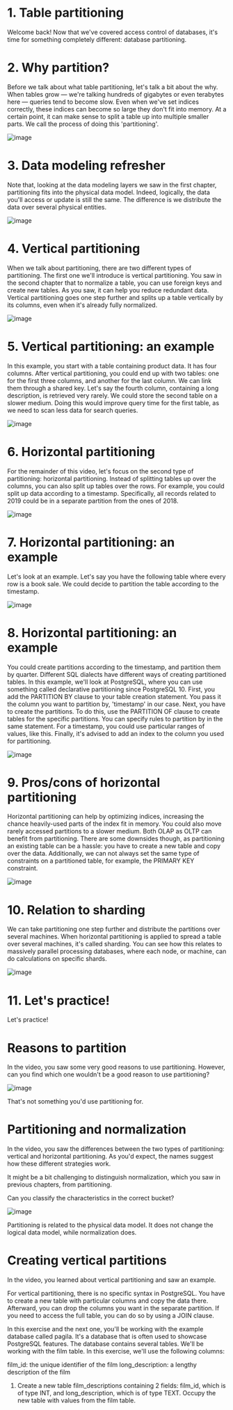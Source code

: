 # 1. Table partitioning

Welcome back! Now that we've covered access control of databases, it's time for something completely different: database partitioning.

# 2. Why partition?

Before we talk about what table partitioning, let's talk a bit about the why. When tables grow — we're talking hundreds of gigabytes or even terabytes here — queries tend to become slow. Even when we've set indices correctly, these indices can become so large they don't fit into memory. At a certain point, it can make sense to split a table up into multiple smaller parts. We call the process of doing this 'partitioning'.

![image](https://github.com/artempohribnyi/datacamp/assets/113499718/c195cb98-db30-47cc-b70b-b489ce1e039e)

# 3. Data modeling refresher

Note that, looking at the data modeling layers we saw in the first chapter, partitioning fits into the physical data model. Indeed, logically, the data you'll access or update is still the same. The difference is we distribute the data over several physical entities.

![image](https://github.com/artempohribnyi/datacamp/assets/113499718/681aac5e-3d4e-4091-a2c8-b77e6a370dd3)

# 4. Vertical partitioning

When we talk about partitioning, there are two different types of partitioning. The first one we'll introduce is vertical partitioning. You saw in the second chapter that to normalize a table, you can use foreign keys and create new tables. As you saw, it can help you reduce redundant data. Vertical partitioning goes one step further and splits up a table vertically by its columns, even when it's already fully normalized.

![image](https://github.com/artempohribnyi/datacamp/assets/113499718/51bbc340-5b35-476f-b780-4caf3a067125)

# 5. Vertical partitioning: an example

In this example, you start with a table containing product data. It has four columns. After vertical partitioning, you could end up with two tables: one for the first three columns, and another for the last column. We can link them through a shared key. Let's say the fourth column, containing a long description, is retrieved very rarely. We could store the second table on a slower medium. Doing this would improve query time for the first table, as we need to scan less data for search queries.

![image](https://github.com/artempohribnyi/datacamp/assets/113499718/b40d96e1-b8c7-4623-9a33-5a7f230e5b05)

# 6. Horizontal partitioning

For the remainder of this video, let's focus on the second type of partitioning: horizontal partitioning. Instead of splitting tables up over the columns, you can also split up tables over the rows. For example, you could split up data according to a timestamp. Specifically, all records related to 2019 could be in a separate partition from the ones of 2018.

![image](https://github.com/artempohribnyi/datacamp/assets/113499718/4bf2cdfb-4435-46e1-b15a-768e2acf72fb)

# 7. Horizontal partitioning: an example

Let's look at an example. Let's say you have the following table where every row is a book sale. We could decide to partition the table according to the timestamp.

![image](https://github.com/artempohribnyi/datacamp/assets/113499718/ae9114dd-fff5-4e29-9d43-ec16fb0133fe)

# 8. Horizontal partitioning: an example

You could create partitions according to the timestamp, and partition them by quarter. Different SQL dialects have different ways of creating partitioned tables. In this example, we'll look at PostgreSQL, where you can use something called declarative partitioning since PostgreSQL 10. First, you add the PARTITION BY clause to your table creation statement. You pass it the column you want to partition by, 'timestamp' in our case. Next, you have to create the partitions. To do this, use the PARTITION OF clause to create tables for the specific partitions. You can specify rules to partition by in the same statement. For a timestamp, you could use particular ranges of values, like this. Finally, it's advised to add an index to the column you used for partitioning.

![image](https://github.com/artempohribnyi/datacamp/assets/113499718/5919a908-77ce-45c6-96ce-4a0d46bbddd3)

# 9. Pros/cons of horizontal partitioning

Horizontal partitioning can help by optimizing indices, increasing the chance heavily-used parts of the index fit in memory. You could also move rarely accessed partitions to a slower medium. Both OLAP as OLTP can benefit from partitioning. There are some downsides though, as partitioning an existing table can be a hassle: you have to create a new table and copy over the data. Additionally, we can not always set the same type of constraints on a partitioned table, for example, the PRIMARY KEY constraint.

![image](https://github.com/artempohribnyi/datacamp/assets/113499718/89c8f893-0656-4fbf-9a6d-444c8484f082)

# 10. Relation to sharding

We can take partitioning one step further and distribute the partitions over several machines. When horizontal partitioning is applied to spread a table over several machines, it's called sharding. You can see how this relates to massively parallel processing databases, where each node, or machine, can do calculations on specific shards.

![image](https://github.com/artempohribnyi/datacamp/assets/113499718/51ee5d78-5b8e-4da9-b3db-ba96e13c11a4)

# 11. Let's practice!

Let's practice!

# Reasons to partition

In the video, you saw some very good reasons to use partitioning. However, can you find which one wouldn't be a good reason to use partitioning?

![image](https://github.com/artempohribnyi/datacamp/assets/113499718/30a9bdd5-77ed-4bc7-bcdd-433932693edc)

That's not something you'd use partitioning for.

# Partitioning and normalization

In the video, you saw the differences between the two types of partitioning: vertical and horizontal partitioning. As you'd expect, the names suggest how these different strategies work.

It might be a bit challenging to distinguish normalization, which you saw in previous chapters, from partitioning.

Can you classify the characteristics in the correct bucket?

![image](https://github.com/artempohribnyi/datacamp/assets/113499718/0909f98d-e9fa-4ae8-b8f0-520cf5936d96)

Partitioning is related to the physical data model. It does not change the logical data model, while normalization does.

# Creating vertical partitions

In the video, you learned about vertical partitioning and saw an example.

For vertical partitioning, there is no specific syntax in PostgreSQL. You have to create a new table with particular columns and copy the data there. Afterward, you can drop the columns you want in the separate partition. If you need to access the full table, you can do so by using a JOIN clause.

In this exercise and the next one, you'll be working with the example database called pagila. It's a database that is often used to showcase PostgreSQL features. The database contains several tables. We'll be working with the film table. In this exercise, we'll use the following columns:

film_id: the unique identifier of the film
long_description: a lengthy description of the film

1. Create a new table film_descriptions containing 2 fields: film_id, which is of type INT, and long_description, which is of type TEXT.
Occupy the new table with values from the film table.















